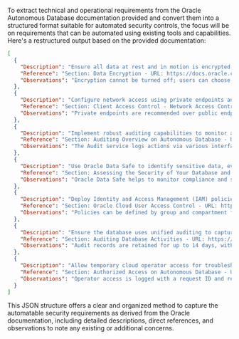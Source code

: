 To extract technical and operational requirements from the Oracle Autonomous Database documentation provided and convert them into a structured format suitable for automated security controls, the focus will be on requirements that can be automated using existing tools and capabilities. Here's a restructured output based on the provided documentation:

```json
[
  {
    "Description": "Ensure all data at rest and in motion is encrypted by default using AES256 tablespace encryption and the industry-standard TLS 1.2 protocol.",
    "Reference": "Section: Data Encryption - URL: https://docs.oracle.com/en-us/iaas/autonomous-database-serverless/doc/gs-security-and-authentation-autonomous-database.html#GUID-383C11FC-9D82-4A12-9FC7-1F0D7931ADC5",
    "Observations": "Encryption cannot be turned off; users can choose between Oracle-managed or customer-managed encryption keys."
  },
  {
    "Description": "Configure network access using private endpoints and security lists within a Virtual Cloud Network (VCN) to control database access.",
    "Reference": "Section: Client Access Control - Network Access Control - URL: https://docs.oracle.com/en-us/iaas/autonomous-database-serverless/doc/gs-security-and-authentation-autonomous-database.html#GUID-54787674-8354-4183-8642-066C5C762511",
    "Observations": "Private endpoints are recommended over public endpoints for enhanced security."
  },
  {
    "Description": "Implement robust auditing capabilities to monitor and log all actions performed on Oracle Autonomous Database resources.",
    "Reference": "Section: Auditing Overview on Autonomous Database - URL: https://docs.oracle.com/en-us/iaas/autonomous-database-serverless/doc/gs-security-and-authentation-autonomous-database.html#GUID-C1833338-A9D9-4F47-A99F-B7D5E498DF4B",
    "Observations": "The Audit service logs actions via various interfaces like Console, REST API, CLI, and SDK."
  },
  {
    "Description": "Use Oracle Data Safe to identify sensitive data, evaluate risks, and implement security controls for data protection.",
    "Reference": "Section: Assessing the Security of Your Database and its Data - URL: https://docs.oracle.com/en-us/iaas/autonomous-database-serverless/doc/gs-security-and-authentation-autonomous-database.html#GUID-290D60CB-FAED-452F-AEC8-3CB58D835DDC",
    "Observations": "Oracle Data Safe helps to monitor compliance and security risks effectively."
  },
  {
    "Description": "Deploy Identity and Access Management (IAM) policies to control user privileges and access to Oracle Autonomous Database.",
    "Reference": "Section: Oracle Cloud User Access Control - URL: https://docs.oracle.com/en-us/iaas/autonomous-database-serverless/doc/gs-security-and-authentation-autonomous-database.html#GUID-03C022AE-59C0-462F-8B06-A61FEDF6B069",
    "Observations": "Policies can be defined by group and compartment for precise access management."
  },
  {
    "Description": "Ensure the database uses unified auditing to capture audit records in a single audit trail.",
    "Reference": "Section: Auditing Database Activities - URL: https://docs.oracle.com/en-us/iaas/autonomous-database-serverless/doc/gs-security-and-authentation-autonomous-database.html#GUID-1A917C69-EEAA-4220-AEF2-7376A9ED1268",
    "Observations": "Audit records are retained for up to 14 days, with extension options via Oracle Data Safe."
  },
  {
    "Description": "Allow temporary cloud operator access for troubleshooting by using `DBMS_CLOUD_ADMIN.ENABLE_OPERATOR_ACCESS` and log each access.",
    "Reference": "Section: Authorized Access on Autonomous Database - URL: https://docs.oracle.com/en-us/iaas/autonomous-database-serverless/doc/gs-security-and-authentation-autonomous-database.html#GUID-382E5312-2276-4AE0-B92C-08D908720D24",
    "Observations": "Operator access is logged with a request ID and reason for transparency."
  }
]
```

This JSON structure offers a clear and organized method to capture the automatable security requirements as derived from the Oracle documentation, including detailed descriptions, direct references, and observations to note any existing or additional concerns.